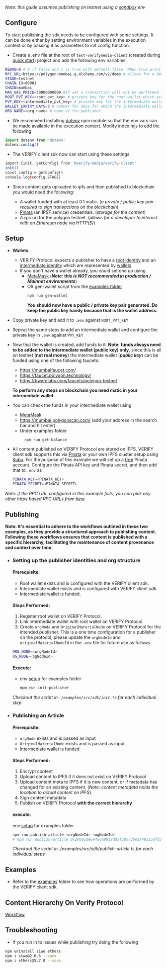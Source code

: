 _Note: this guide assumes publishing on testnet using a [sandbox](https://docs.verifymedia.com/smart-contracts/#sandbox) env_

## Configure

To start publishing the sdk needs to be configured with some settings. It can be done either by setting environment variables in the execution context or by passing it as parameters to init config function.

- Create a .env file at the root of `test-verifymedia-client` (created during [quick start](https://github.com/verify-media/verify-client/blob/main/README.md#quick-start)) project and add the following env variables

```bash
DEBUG=0 # 0 if false and 1 is true with default false. When true print debug logs
RPC_URL=https://polygon-mumbai.g.alchemy.com/v2/demo # allows for a developer to interact with an Ethereum node via HTTP(S)
STAGE=testnet
CHAIN_ID=80001
CHAIN=mumbai
MAX_GAS_PRICE=30000000000 #if set a transaction will not be performed if network gas is above this limit
ROOT_PVT_KEY=<root_pvt_key> # private key for the root wallet which acts as the publishers identity
PVT_KEY=<intermediate_pvt_key> # private key for the intermediate wallet which acts as the signer, there could be more than one signer wallets hence its preferred to pass this value as a parameter instead
WALLET_EXPIRY_DAYS=3 # number for days for which the intermediate wallet is active and authorized
ORG_NAME=<org_name> # name of the publisher
```

- We recommend installing [dotenv](https://www.npmjs.com/package/dotenv) npm module so that the env vars can be made available in the execution context. Modify index.mjs to add the following

```javascript
import dotenv from 'dotenv'
dotenv.config()
```

- The VERIFY client sdk now can start using these settings

```bash
import {init, getConfig} from '@verify-media/verify-client'
init()
const config = getConfig()
console.log(config.STAGE)
```

- Since content gets uploaded to ipfs and then published to blockchain you would need the following:

  - A wallet funded with at least 0.1 matic. (_a private / public key pair required to sign transactions on the blockchain_)
  - [Pinata](https://www.pinata.cloud/) (an IPSF service) credentials. (_storage for the content_)
  - A rpc url for the polygon testnet. (_allows for a developer to interact with an Ethereum node via HTTP(S)_)

## Setup

- **Wallets**
  - VERIFY Protocol expects a publisher to have a [root identity](https://docs.verifymedia.com/publishing/identity/#registering-a-root-identity) and an [intermediate identity](https://docs.verifymedia.com/publishing/identity/#creating-a-intermediate-identity) which are represented by [wallets](https://ethereum.org/wallets)
  - If you don't have a wallet already, you could set one up using
    - [MetaMask](https://codehs.com/tutorial/jkeesh/how-to-set-up-an-ethereum-wallet-on-metamask) (_<b>Note: this is NOT recommended in production / Mainnet environments</b>_)
    - OR gen-wallet script from the [examples folder](https://github.com/verify-media/verify-client/blob/main/example/README.md)
      ```bash
      npm run gen-wallet
      ```
      **You should now have a public / private key pair generated. Do keep the public key handy because that is the wallet address.**
- Copy private key and add it to `.env` against `ROOT_PVT_KEY`
- Repeat the same steps to add an intermediate wallet and configure the private key in `.env` against `PVT_KEY`

- Now that the wallet is created, add funds to it.
  **Note: funds always need to be added to the intermediate wallet (public key) only**, since this is all on testnet (**not real money**) the intermediate wallet (_<b>public key</b>_) can be funded using one of the following faucets:

  - https://mumbaifaucet.com/
  - https://faucet.polygon.technology/
  - https://bwarelabs.com/faucets/polygon-testnet

  **To perform any steps on blockchain you need matic in your intermediate wallet.**

- You can check the funds in your intermediate wallet using
  - [MetaMask](https://metamask.io/)
  - https://mumbai.polygonscan.com/ (add your address in the search bar and hit enter).
  - Under examples folder
    ```bash
      npm run get-balance
    ```
- All content published on VERIFY Protocol are stored on IPFS. VERIFY client sdk supports this via [Pinata](https://www.pinata.cloud/) or your own IPFS cluster setup using [Kubo](https://github.com/ipfs/kubo).
  For the purpose of this example we will set up a [free](https://www.pinata.cloud/pricing) Pinata account. Configure the Pinata API key and Pinata secret, and then add that to `.env` as

  ```bash
  PINATA_KEY=<PINATA_KEY>
  PINATA_SECRET=<PINATA_SECRET>
  ```

_Note: if the RPC URL configured in this example fails, you can pick any other https based RPC URLs from [here](https://chainlist.org/?search=mumbai&testnets=true)_

## Publishing

<b>Note: It's essential to adhere to the workflows outlined in these two examples, as they provide a structured approach to publishing content. Following these workflows ensures that content is published with a specific hierarchy, facilitating the maintenance of content provenance and context over time.</b>


- ### Setting up the publisher identities and org structure 
  #### Prerequisite:
  - Root wallet exists and is configured with the VERIFY client sdk.
  - Intermediate wallet exists and is configured with VERIFY client sdk.
  - Intermediate wallet is funded.

  #### Steps Performed:
  1. Register root wallet on VERIFY Protocol.
  2. Link intermediate wallet with root wallet on VERIFY Protocol.
  3. Create `orgNode` and `OriginalMaterialNode` on VERIFY Protocol for the intended publisher. This is a one time configuration for a publisher on the protocol, please update the `orgNodeId` and `originalMaterialNodeId` in the `.env` file for future use as follows

    ```bash
    ORG_NODE=<orgNodeId>
    OG_NODE=<ogNodeId>
    ```

  #### Execute:
  - env [setup](https://github.com/bclxyz/np-client/blob/master/example/README.md) for examples folder

    ```bash
    npm run init-publisher
    ```

  <i>Checkout the script in `./examples/src/sdk/init.ts` for each individual step</i>

- ### Publishing an Article

  #### Prerequisite:
  - `orgNode` exists and is passed as input
  - `OriginalMaterialNode` exists and is passed as input
  - Intermediate wallet is funded

  #### Steps Performed:
  1. Encrypt content
  2. Upload content to IPFS if it does not exist on VERIFY Protocol
  3. Upload content meta to IPFS if it is new content, or if metadata has changed for an existing content. (_Note: content metadata holds the location to actual content on IPFS_).
  4. Sign content metadata
  5. Publish on VERIFY Protocol <b>with the correct hierarchy</b>


  #### execute: 
  env [setup](https://github.com/bclxyz/np-client/blob/master/example/README.md) for examples folder

  ```bash
  npm run publish-article <orgNodeId> <ogNodeId>
  # npm run publish-article 0x20601de6e456a9819d83f58573beaa49315dfd3af31bb030e4d85e19c3beb07f 0xeb6a6499ad57495ca0687e648821fe3b64df8a3c661eea30c2aed2f00eb1fdd8
  ```

  <i>Checkout the script in ./examples/src/sdk/publish-article.ts for each individual steps</i>

## Examples

* Refer to the [examples](https://github.com/verify-media/verify-client/blob/main/example/README.md) folder to see how operations are performed by the VERIFY client sdk.

## Content Hierarchy On Verify Protocol
[Workflow](https://github.com/verify-media/verify-client/blob/main/workflowtemplates/index.md)

## Troubleshooting

* If you run in to issues while publishing try doing the following

```bash
npm uninstall siwe ethers
npm i siwe@2.0.5 --save
npm i ethers@5.7.0 --save
```
